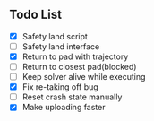 <!-- TODO LIST -->

## Todo List

- [X] Safety land script
- [ ] Safety land interface
- [X] Return to pad with trajectory
- [ ] Return to closest pad(blocked) 
- [ ] Keep solver alive while executing
- [X] Fix re-taking off bug
- [ ] Reset crash state manually
- [X] Make uploading faster